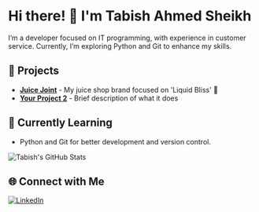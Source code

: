 
# Hi there! 👋 I'm Tabish Ahmed Sheikh

I’m a developer focused on IT programming, with experience in customer service. Currently, I’m exploring Python and Git to enhance my skills.

## 🌟 Projects
- **[Juice Joint](https://github.com/yourusername/JuiceJoint)** - My juice shop brand focused on 'Liquid Bliss' 🍹
- **[Your Project 2](https://github.com/yourusername/project2)** - Brief description of what it does

## 🚀 Currently Learning
- Python and Git for better development and version control.

![Tabish's GitHub Stats](https://github-readme-stats.vercel.app/api?username=yourusername&show_icons=true&theme=radical)

## 🌐 Connect with Me
[![LinkedIn](https://img.shields.io/badge/LinkedIn-blue)](https://linkedin.com/in/yourusername)


